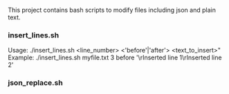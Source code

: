This project contains bash scripts to modify files including json and plain text.

### insert_lines.sh
Usage: ./insert_lines.sh <file> <line_number> <'before'|'after'> <text_to_insert>"<br>
Example: ./insert_lines.sh myfile.txt 3 before '\rInserted line 1\rInserted line 2'

### json_replace.sh

